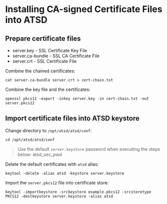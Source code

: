 # Installing CA-signed Certificate Files into ATSD

## Prepare certificate files

* server.key             - SSL Certificate Key File
* server.ca-bundle       - SSL CA Certificate File
* server.crt             - SSL Certificate File

Combine the chained certificates:

```
cat server.ca-bundle server.crt > cert-chain.txt
```

Combine the key file and the certificates:

```
openssl pkcs12 -export -inkey server.key -in cert-chain.txt -out server.pkcs12
```

## Import certificate files into ATSD keystore

Change directory to `/opt/atsd/atsd/conf`:

```
cd /opt/atsd/atsd/conf
```

> Use the default `server.keystore` password when executing the steps below: atsd_sec_pwd

Delete the default certificates with `atsd` alias:

```
keytool -delete -alias atsd -keystore server.keystore
```

Import the `server.pkcs12` file into certificate store:

```
keytool -importkeystore -srckeystore example.pkcs12 -srcstoretype PKCS12 -destkeystore server.keystore -alias atsd
```

